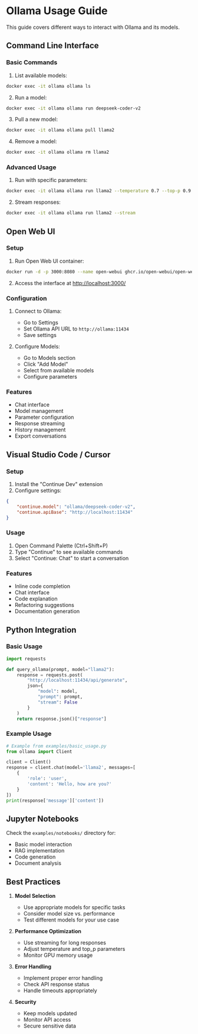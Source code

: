 # Ollama Usage Guide

This guide covers different ways to interact with Ollama and its models.

## Command Line Interface

### Basic Commands

1. List available models:
```bash
docker exec -it ollama ollama ls
```

2. Run a model:
```bash
docker exec -it ollama ollama run deepseek-coder-v2
```

3. Pull a new model:
```bash
docker exec -it ollama ollama pull llama2
```

4. Remove a model:
```bash
docker exec -it ollama ollama rm llama2
```

### Advanced Usage

1. Run with specific parameters:
```bash
docker exec -it ollama ollama run llama2 --temperature 0.7 --top-p 0.9
```

2. Stream responses:
```bash
docker exec -it ollama ollama run llama2 --stream
```

## Open Web UI

### Setup

1. Run Open Web UI container:
```bash
docker run -d -p 3000:8080 --name open-webui ghcr.io/open-webui/open-webui:cuda
```

2. Access the interface at [http://localhost:3000/](http://localhost:3000/)

### Configuration

1. Connect to Ollama:
   - Go to Settings
   - Set Ollama API URL to `http://ollama:11434`
   - Save settings

2. Configure Models:
   - Go to Models section
   - Click "Add Model"
   - Select from available models
   - Configure parameters

### Features

- Chat interface
- Model management
- Parameter configuration
- Response streaming
- History management
- Export conversations

## Visual Studio Code / Cursor

### Setup

1. Install the "Continue Dev" extension
2. Configure settings:
```json
{
    "continue.model": "ollama/deepseek-coder-v2",
    "continue.apiBase": "http://localhost:11434"
}
```

### Usage

1. Open Command Palette (Ctrl+Shift+P)
2. Type "Continue" to see available commands
3. Select "Continue: Chat" to start a conversation

### Features

- Inline code completion
- Chat interface
- Code explanation
- Refactoring suggestions
- Documentation generation

## Python Integration

### Basic Usage

```python
import requests

def query_ollama(prompt, model="llama2"):
    response = requests.post(
        "http://localhost:11434/api/generate",
        json={
            "model": model,
            "prompt": prompt,
            "stream": False
        }
    )
    return response.json()["response"]
```

### Example Usage

```python
# Example from examples/basic_usage.py
from ollama import Client

client = Client()
response = client.chat(model='llama2', messages=[
    {
        'role': 'user',
        'content': 'Hello, how are you?'
    }
])
print(response['message']['content'])
```

## Jupyter Notebooks

Check the `examples/notebooks/` directory for:
- Basic model interaction
- RAG implementation
- Code generation
- Document analysis

## Best Practices

1. **Model Selection**
   - Use appropriate models for specific tasks
   - Consider model size vs. performance
   - Test different models for your use case

2. **Performance Optimization**
   - Use streaming for long responses
   - Adjust temperature and top_p parameters
   - Monitor GPU memory usage

3. **Error Handling**
   - Implement proper error handling
   - Check API response status
   - Handle timeouts appropriately

4. **Security**
   - Keep models updated
   - Monitor API access
   - Secure sensitive data 